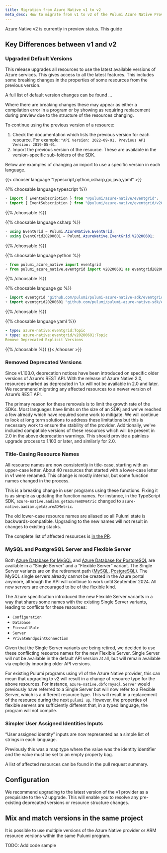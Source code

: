 ```yaml
---
title: Migration from Azure Native v1 to v2
meta_desc: How to migrate from v1 to v2 of the Pulumi Azure Native Provider.
---
```


Azure Native v2 is currently in preview status. This guide 

## Key Differences between v1 and v2

### Upgraded Default Versions
This release upgrades all resources to use the latest available versions of Azure services. This gives access to all the latest features. This includes some breaking changes in the properties of some resources from the previous version.

A full list of default version changes can be found …

Where there are breaking changes these may appear as either a compilation error in a program or by showing as requiring replacement during preview due to the structure of the resources changing.

To continue using the previous version of a resource:
1. Check the documentation which lists the previous version for each resource. For example: `"API Version: 2022-09-01. Previous API Version: 2019-05-01.`
2. Import the previous version of the resource. These are available in the version-specific sub-folders of the SDK.

Below are examples of changing an import to use a specific version in each language.

{{< chooser language "typescript,python,csharp,go,java,yaml" >}}

{{% choosable language typescript %}}

```typescript
- import { EventSubscription } from "@pulumi/azure-native/eventgrid";
+ import { EventSubscription } from "@pulumi/azure-native/eventgrid/v20200601";
```

{{% /choosable %}}

{{% choosable language csharp %}}

```csharp
- using EventGrid = Pulumi.AzureNative.EventGrid;
+ using EventGrid20200601 = Pulumi.AzureNative.EventGrid.V20200601;
```

{{% /choosable %}}

{{% choosable language python %}}

```python
- from pulumi_azure_native import eventgrid
+ from pulumi_azure_native.eventgrid import v20200601 as eventgrid20200601
```

{{% /choosable %}}

{{% choosable language go %}}

```go
- import eventgrid "github.com/pulumi/pulumi-azure-native-sdk/eventgrid/v2"
+ import eventgrid20200601 "github.com/pulumi/pulumi-azure-native-sdk/eventgrid/v2/v20200601”
```

{{% /choosable %}}

{{% choosable language yaml %}}

```yaml
- type: azure-native:eventgrid:Topic
+ type: azure-native:eventgrid/v20200601:Topic
Remove Deprecated Explicit Versions
```

{{% /choosable %}}
{{< /chooser >}}

### Removed Deprecated Versions

Since v1.103.0, deprecation notices have been introduced on specific older versions of Azure’s REST API. With the release of Azure Native 2.0, resources marked as deprecated in 1.x will not be available in 2.0 and later. We recommend migrating any affected resources to a newer version of Azure’s REST API.

The primary reason for these removals is to limit the growth rate of the SDKs. Most languages have limits on the size of an SDK; and we’ve reached a few already which have required some work to mitigate. We will continue to look at long term solutions to address these limitations but this is necessary work to ensure the stability of the provider. Additionally, we've included compatible versions of these resources which will be present in 2.0 in the above deprecation warnings. This should provide a painless upgrade process to 1.103 or later, and similarly for 2.0.


### Title-Casing Resource Names

All resource names are now consistently in title-case, starting with an upper-case letter. About 40 resources that started with a lower-case letter in v1 were renamed. This change is mostly internal, but some function names changed in the process.

This is a breaking change in user programs using these functions. Fixing it is as simple as updating the function names. For instance, in the TypeScript SDK, `azure-native.aadiam.getazureADMetric` changed to `azure-native.aadiam.getAzureADMetric`.

The old lower-case resource names are aliased so all Pulumi state is backwards-compatible. Upgrading to the new names will not result in changes to existing stacks.

The complete list of affected resources is [in the PR](https://github.com/pulumi/pulumi-azure-native/pull/2366).

### MySQL and PostgreSQL Server and Flexible Server

Both [Azure Database for MySQL](https://azure.microsoft.com/en-us/products/mysql) and [Azure Database for PostgreSQL](https://azure.microsoft.com/en-us/products/postgresql) are available in a “Single Server” and a “Flexible Server” variant. The Single Server variants are on the retirement path ([MySQL](https://learn.microsoft.com/en-us/azure/mysql/single-server/whats-happening-to-mysql-single-server), [PostgreSQL](https://learn.microsoft.com/en-us/azure/postgresql/single-server/whats-happening-to-postgresql-single-server)). The MySQL single servers already cannot be created in the Azure portal anymore, although the API will continue to work until September 2024. All new servers are encouraged to be of the flexible kind.

The Azure specification introduced the new Flexible Server variants in a way that shares some names with the existing Single Server variants, leading to conflicts for these resources:
- `Configuration`
- `Database`
- `FirewallRule`
- `Server`
- `PrivateEndpointConnection`

Given that the Single Server variants are being retired, we decided to use these conflicting resource names for the new Flexible Server. Single Server will not be available in the default API version at all, but will remain available via explicitly importing older API versions.

For existing Pulumi programs using v1 of the Azure Native provider, this can mean that upgrading to v2 will result in a change of resource type for the above resources. For instance, `azure-native.dbformysql.Server` would previously have referred to a Single Server but will now refer to a Flexible Server, which is a different resource type. This will result in a replacement of the resource during the next `pulumi up`. However, the properties of flexible servers are sufficiently different that, in a typed language, the program will not compile.


### Simpler User Assigned Identities Inputs
“User assigned identity” inputs are now represented as a simple list of strings in each language.

Previously this was a map type where the value was the identity identifier and the value must be set to an empty property bag.

A list of affected resources can be found in the pull request summary.

## Configuration

We recommend upgrading to the latest version of the v1 provider as a prequisiste to the v2 upgrade. This will enable you to resolve any pre-existing deprecated versions or resource structure changes.

## Mix and match versions in the same project

It is possible to use multiple versions of the Azure Native provider or ARM resource versions within the same Pulumi program.

TODO: Add code sample